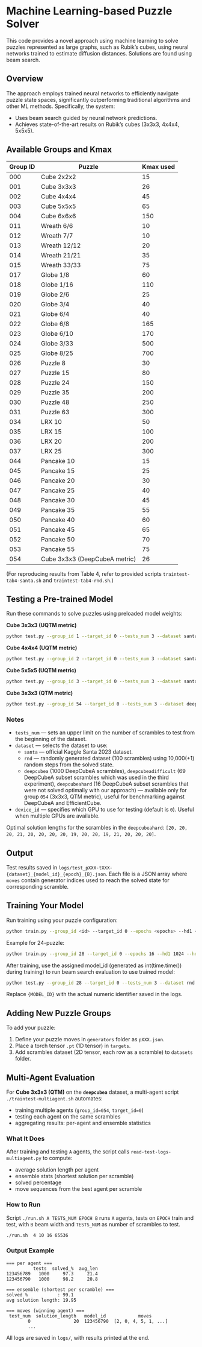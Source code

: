 # Machine Learning-based Puzzle Solver

This code provides a novel approach using machine learning to solve puzzles represented as large graphs, such as Rubik’s cubes, using neural networks trained to estimate diffusion distances. Solutions are found using beam search.

## Overview

The approach employs trained neural networks to efficiently navigate puzzle state spaces, significantly outperforming traditional algorithms and other ML methods. Specifically, the system:

* Uses beam search guided by neural network predictions.
* Achieves state-of-the-art results on Rubik’s cubes (3x3x3, 4x4x4, 5x5x5).

## Available Groups and Kmax

| Group ID | Puzzle                        | Kmax used |
| -------- | ----------------------------- | --------- |
| 000      | Cube 2x2x2                    | 15        |
| 001      | Cube 3x3x3                    | 26        |
| 002      | Cube 4x4x4                    | 45        |
| 003      | Cube 5x5x5                    | 65        |
| 004      | Cube 6x6x6                    | 150       |
| 011      | Wreath 6/6                    | 10        |
| 012      | Wreath 7/7                    | 10        |
| 013      | Wreath 12/12                  | 20        |
| 014      | Wreath 21/21                  | 35        |
| 015      | Wreath 33/33                  | 75        |
| 017      | Globe 1/8                     | 60        |
| 018      | Globe 1/16                    | 110       |
| 019      | Globe 2/6                     | 25        |
| 020      | Globe 3/4                     | 40        |
| 021      | Globe 6/4                     | 40        |
| 022      | Globe 6/8                     | 165       |
| 023      | Globe 6/10                    | 170       |
| 024      | Globe 3/33                    | 500       |
| 025      | Globe 8/25                    | 700       |
| 026      | Puzzle 8                      | 30        |
| 027      | Puzzle 15                     | 80        |
| 028      | Puzzle 24                     | 150       |
| 029      | Puzzle 35                     | 200       |
| 030      | Puzzle 48                     | 250       |
| 031      | Puzzle 63                     | 300       |
| 034      | LRX 10                        | 50        |
| 035      | LRX 15                        | 100       |
| 036      | LRX 20                        | 200       |
| 037      | LRX 25                        | 300       |
| 044      | Pancake 10                    | 15        |
| 045      | Pancake 15                    | 25        |
| 046      | Pancake 20                    | 30        |
| 047      | Pancake 25                    | 40        |
| 048      | Pancake 30                    | 45        |
| 049      | Pancake 35                    | 55        |
| 050      | Pancake 40                    | 60        |
| 051      | Pancake 45                    | 65        |
| 052      | Pancake 50                    | 70        |
| 053      | Pancake 55                    | 75        |
| 054      | Cube 3x3x3 (DeepCubeA metric) | 26        |

(For reproducing results from Table 4, refer to provided scripts `traintest-tab4-santa.sh` and `traintest-tab4-rnd.sh`.)


## Testing a Pre-trained Model

Run these commands to solve puzzles using preloaded model weights:


**Cube 3x3x3 (UQTM metric)**

```bash
python test.py --group_id 1 --target_id 0 --tests_num 3 --dataset santa --num_steps 100 --verbose 1 --epoch 8192 --model_id 333 --B 262144 --device_id 0
```

**Cube 4x4x4 (UQTM metric)**

```bash
python test.py --group_id 2 --target_id 0 --tests_num 3 --dataset santa --num_steps 150 --verbose 1 --epoch 8192 --model_id 444 --B 262144 --device_id 0
```

**Cube 5x5x5 (UQTM metric)**

```bash
python test.py --group_id 3 --target_id 0 --tests_num 3 --dataset santa --num_steps 200 --verbose 1 --epoch 8192 --model_id 555 --B 524288 --device_id 0
```

**Cube 3x3x3 (QTM metric)**

```bash
python test.py --group_id 54 --target_id 0 --tests_num 3 --dataset deepcubea --num_steps 100 --verbose 1 --epoch 8192 --model_id 333 --B 262144 --device_id 0
```


### Notes

* `tests_num` — sets an upper limit on the number of scrambles to test from the beginning of the dataset.
* `dataset` — selects the dataset to use:
  * `santa` — official Kaggle Santa 2023 dataset.
  * `rnd` — randomly generated dataset (100 scrambles) using 10,000(+1) random steps from the solved state.
  * `deepcubea` (1000 DeepCubeA scrambles), `deepcubeadifficult` (69 DeepCubeA subset scrambles which was used in the third experiment), `deepcubeahard` (16 DeepCubeA subset scrambles that were not solved optimally with our approach) — available only for group `054` (3x3x3, QTM metric), useful for benchmarking against DeepCubeA and EfficientCube.
* `device_id` — specifies which GPU to use for testing (default is `0`). Useful when multiple GPUs are available.

Optimal solution lengths for the scrambles in the `deepcubeahard`: `[20, 20, 20, 21, 20, 20, 20, 20, 19, 20, 20, 19, 21, 20, 20, 20]`.


## Output

Test results saved in `logs/test_pXXX-tXXX-{dataset}_{model_id}_{epoch}_{B}.json`. Each file is a JSON array where `moves` contain generator indices used to reach the solved state for corresponding scramble. 


## Training Your Model

Run training using your puzzle configuration:

```bash
python train.py --group_id <id> --target_id 0 --epochs <epochs> --hd1 <N_1> --hd2 <N_2> --nrd <N_r> --batch_size 10000 --K_max <K_max> --device_id 0
```

Example for 24-puzzle:
```bash
python train.py --group_id 28 --target_id 0 --epochs 16 --hd1 1024 --hd2 512 --nrd 1 --batch_size 10000 --K_max 100 --device_id 0
```
After training, use the assigned model_id (generated as int(time.time()) during training) to run beam search evaluation to use trained model:
```bash
python test.py --group_id 28 --target_id 0 --tests_num 3 --dataset rnd --num_steps 300 --num_attempts 1 --verbose 1 --epoch 16 --model_id {MODEL_ID} --B 65536 --device_id 0
```
Replace `{MODEL_ID}` with the actual numeric identifier saved in the logs.


## Adding New Puzzle Groups

To add your puzzle:

1. Define your puzzle moves in `generators` folder as `pXXX.json`.
2. Place a torch tensor `.pt` (1D tensor) in `targets`.
3. Add scrambles dataset (2D tensor, each row as a scramble) to `datasets` folder.



## Multi-Agent Evaluation

For **Cube 3x3x3 (QTM)** on the **`deepcubea`** dataset, a multi-agent script `./traintest-multiagent.sh` automates:

* training multiple agents (`group_id=054`, `target_id=0`)
* testing each agent on the same scrambles
* aggregating results: per-agent and ensemble statistics

### What It Does

After training and testing `A` agents, the script calls `read-test-logs-multiagent.py` to compute:

* average solution length per agent
* ensemble stats (shortest solution per scramble)
* solved percentage
* move sequences from the best agent per scramble

### How to Run

Script `./run.sh A TESTS_NUM EPOCH B` runs `A` agents, tests on `EPOCH` train and test, with `B` beam width and `TESTS_NUM` as number of scrambles to test.
```bash
./run.sh  4 10 16 65536
```

### Output Example

```
=== per agent ===
          tests  solved_%  avg_len
123456789   1000     97.3     21.4
123456790   1000     98.2     20.8

=== ensemble (shortest per scramble) ===
solved %           : 99.1
avg solution length: 19.95

=== moves (winning agent) ===
 test_num  solution_length   model_id            moves
        0                20  123456790  [2, 0, 4, 5, 1, ...]
        ...
```

All logs are saved in `logs/`, with results printed at the end.

